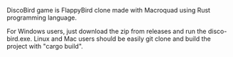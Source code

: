 DiscoBird game is FlappyBird clone made with Macroquad using Rust programming language.

For Windows users, just download the zip from releases and run the disco-bird.exe. Linux and Mac users should be easily git clone and build the project with "cargo build".
